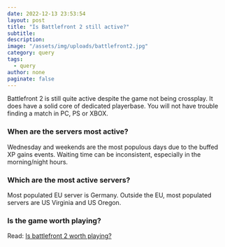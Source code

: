 ```yaml
---
date: 2022-12-13 23:53:54
layout: post
title: "Is Battlefront 2 still active?"
subtitle:
description:
image: "/assets/img/uploads/battlefront2.jpg"
category: query
tags:
  - query
author: none
paginate: false
---
```

Battlefront 2 is still quite active despite the game not being crossplay. It does have a solid core of dedicated playerbase. You will not have trouble finding a match in PC, PS or XBOX.

### When are the servers most active?
Wednesday and weekends are the most populous days due to the buffed XP gains events. Waiting time can be inconsistent, especially in the morning/night hours.

### Which are the most active servers?
Most populated EU server is Germany. Outside the EU, most populated servers are US Virginia and US Oregon.

### Is the game worth playing?
Read: [Is battlefront 2 worth playing?](/is-battlefront-2-worth-it-in-2022/)
